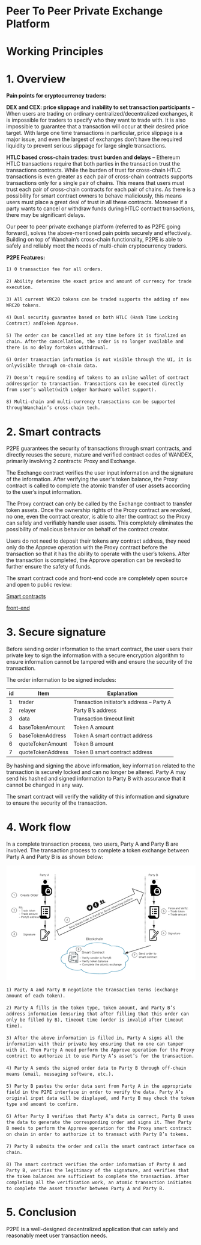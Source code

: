 # Peer To Peer Private Exchange Platform
# Working Principles

# 1. Overview

**Pain points for cryptocurrency traders:**

**DEX and CEX: price slippage and inability to set transaction participants** – When users are trading on ordinary centralized/decentralized exchanges, it is impossible for traders to specify who they want to trade with. It is also impossible to guarantee that a transaction will occur at their desired price target. With large one time transactions in particular, price slippage is a major issue, and even the largest of exchanges don’t have the required liquidity to prevent serious slippage for large single transactions. 

**HTLC based cross-chain trades: trust burden and delays** – Ethereum HTLC transactions require that both parties in the transaction trust the transactions contracts. While the burden of trust for cross-chain HTLC transactions is even greater as each pair of cross-chain contracts supports transactions only for a single pair of chains. This means that users must trust each pair of cross-chain contracts for each pair of chains. As there is a possibility for smart contract owners to behave maliciously, this means users must place a great deal of trust in all these contracts. Moreover if a party wants to cancel or withdraw funds during HTLC contract transactions, there may be significant delays.

Our peer to peer private exchange platform (referred to as P2PE going forward), solves the above-mentioned pain points securely and effectively. Building on top of Wanchain’s cross-chain functionality, P2PE is able to safely and reliably meet the needs of multi-chain cryptocurrency traders. 

**P2PE Features:**

    1) 0 transaction fee for all orders.

    2) Ability determine the exact price and amount of currency for trade execution.

    3) All current WRC20 tokens can be traded supports the adding of new WRC20 tokens.

    4) Dual security guarantee based on both HTLC (Hash Time Locking Contract) andToken Approve.

    5) The order can be cancelled at any time before it is finalized on chain. Afterthe cancellation, the order is no longer available and there is no delay fortoken withdrawal.

    6) Order transaction information is not visible through the UI, it is onlyvisible through on-chain data.

    7) Doesn’t require sending of tokens to an online wallet of contract addressprior to transaction. Transactions can be executed directly from user’s wallet(with Ledger hardware wallet support).

    8) Multi-chain and multi-currency transactions can be supported throughWanchain’s cross-chain tech.

# 2. Smart contracts

P2PE guarantees the security of transactions through smart contracts, and directly reuses the secure, mature and verified contract codes of WANDEX, primarily involving 2 contracts: Proxy and Exchange.

The Exchange contract verifies the user input information and the signature of the information. After verifying the user's token balance, the Proxy contract is called to complete the atomic transfer of user assets according to the user’s input information.

The Proxy contract can only be called by the Exchange contract to transfer token assets. Once the ownership rights of the Proxy contract are revoked, no one, even the contract creator, is able to alter the contract so the Proxy can safely and verifiably handle user assets. This completely eliminates the possibility of malicious behavior on behalf of the contract creator.

Users do not need to deposit their tokens any contract address, they need only do the Approve operation with the Proxy contract before the transaction so that it has the ability to operate with the user’s tokens. After the transaction is completed, the Approve operation can be revoked to further ensure the safety of funds.

The smart contract code and front-end code are completely open source and open to public review:

[Smart contracts](https://github.com/wandevs/wandex-smart-contract/tree/v1.1)

[front-end](https://github.com/wandevs/p2pe-web)

# 3. Secure signature

Before sending order information to the smart contract, the user users their private key to sign the information with a secure encryption algorithm to ensure information cannot be tampered with and ensure the security of the transaction.
 
The order information to be signed includes:

| id | Item | Explanation |
|----|----|----|
|1|trader|Transaction initiator’s address – Party A|
|2|relayer|Party B’s address|
|3|data|Transaction timeout limit|
|4|baseTokenAmount|Token A amount|
|5|baseTokenAddress|Token A smart contract address |
|6|quoteTokenAmount|Token B amount|
|7|quoteTokenAddress|Token B smart contract address|

By hashing and signing the above information, key information related to the transaction is securely locked and can no longer be altered. Party A may send his hashed and signed information to Party B  with assurance that it cannot be changed in any way. 

The smart contract will verify the validity of this information and signature to ensure the security of the transaction.

# 4. Work flow

In a complete transaction process, two users, Party A and Party B are involved. The transaction process to complete a token exchange between Party A and Party B is as shown below:

![图片](./img/22.png)

    1) Party A and Party B negotiate the transaction terms (exchange amount of each token).

    2) Party A fills in the token type, token amount, and Party B’s address information (ensuring that after filling that this order can only be filled by B), timeout time (order is invalid after timeout time).

    3) After the above information is filled in, Party A signs all the information with their private key ensuring that no one can tamper with it. Then Party A need perform the Approve operation for the Proxy contract to authorize it to use Party A’s asset’s for the transaction.

    4) Party A sends the signed order data to Party B through off-chain means (email, messaging software, etc.).

    5) Party B pastes the order data sent from Party A in the appropriate field in the P2PE interface in order to verify the data. Party A’s original input data will be displayed, and Party B may check the token type and amount to confirm.

    6) After Party B verifies that Party A’s data is correct, Party B uses the data to generate the corresponding order and signs it. Then Party B needs to perform the Approve operation for the Proxy smart contract on chain in order to authorize it to transact with Party B’s tokens.  

    7) Party B submits the order and calls the smart contract interface on chain.

    8) The smart contract verifies the order information of Party A and Party B, verifies the legitimacy of the signature, and verifies that the token balances are sufficient to complete the transaction. After completing all the verification work, an atomic transaction initiates to complete the asset transfer between Party A and Party B.

# 5. Conclusion

P2PE is a well-designed decentralized application that can safely and reasonably meet user transaction needs.